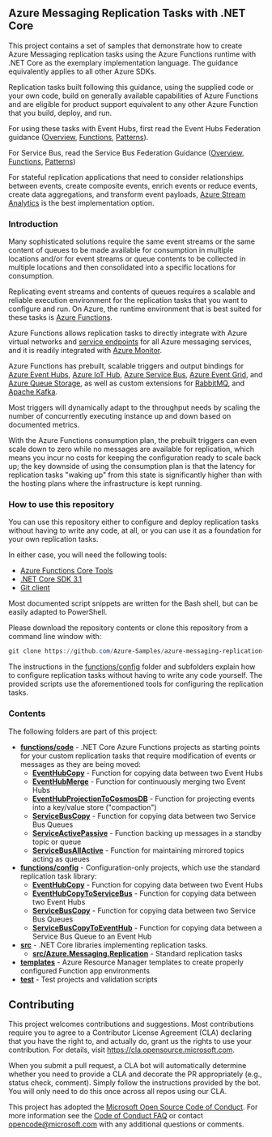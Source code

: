 ## Azure Messaging Replication Tasks with .NET Core

This project contains a set of samples that demonstrate how to create Azure
Messaging replication tasks using the Azure Functions runtime with .NET Core as
the exemplary implementation language. The guidance equivalently applies to all
other Azure SDKs.

Replication tasks built following this guidance, using the supplied code or your
own code, build on generally available capabilities of Azure Functions and are
eligible for product support equivalent to any other Azure Function that
you build, deploy, and run. 

For using these tasks with Event Hubs, first read the Event Hubs Federation guidance ([Overview](https://docs.microsoft.com/azure/event-hubs/event-hubs-federation-overview),
[Functions](https://docs.microsoft.com/azure/event-hubs/event-hubs-federation-replicator-functions),
[Patterns](https://docs.microsoft.com/azure/event-hubs/event-hubs-federation-patterns)).

For Service Bus, read the Service Bus Federation Guidance ([Overview](https://docs.microsoft.com/azure/service-bus-messaging/service-bus-federation-overview),
[Functions](https://docs.microsoft.com/azure/service-bus-messaging/service-bus-federation-replicator-functions),
[Patterns](https://docs.microsoft.com/azure/service-bus-messaging/service-bus-federation-patterns))

For stateful replication applications that need to consider relationships
between events, create composite events, enrich events or reduce events, create
data aggregations, and transform event payloads, [Azure Stream
Analytics](../stream-analytics/stream-analytics-introduction.md) is the best implementation option.

### Introduction

Many sophisticated solutions require the same event streams or the same content
of queues to be made available for consumption in multiple locations and/or for
event streams or queue contents to be collected in multiple locations and then
consolidated into a specific locations for consumption.

Replicating event streams and contents of queues requires a scalable and
reliable execution environment for the replication tasks that you want to
configure and run. On Azure, the runtime environment that is best suited for
these tasks is [Azure Functions](https://docs.microsoft.com/azure/azure-functions/functions-overview.md).

Azure Functions allows replication tasks to directly integrate
with Azure virtual networks and [service endpoints](https://docs.microsoft.com/azure/virtual-network/virtual-network-service-endpoints-overview) for
all Azure messaging services, and it is readily integrated with [Azure Monitor](https://docs.microsoft.com/azure/azure-monitor/overview).

Azure Functions has prebuilt, scalable triggers and output bindings for [Azure Event Hubs](https://docs.microsoft.com/azure/azure-functions/functions-bindings-event-hubs), [Azure IoT
Hub](https://docs.microsoft.com/azure/azure-functions/functions-bindings-event-iot), [Azure Service Bus](https://docs.microsoft.com/azure/azure-functions/functions-bindings-service-bus.md), [Azure Event
Grid](https://docs.microsoft.com/azure/azure-functions/functions-bindings-event-grid.md), and [Azure Queue Storage](https://docs.microsoft.com/azure/azure-functions/functions-bindings-storage-queue.md), as well as
custom extensions for [RabbitMQ](https://github.com/azure/azure-functions-rabbitmq-extension), and [Apache Kafka](https://github.com/azure/azure-functions-kafka-extension). 

Most triggers will dynamically adapt to the throughput needs by scaling the
number of concurrently executing instance up and down based on documented
metrics.

With the Azure Functions consumption plan, the prebuilt triggers can even scale
down to zero while no messages are available for replication, which means you
incur no costs for keeping the configuration ready to scale back up; the key
downside of using the consumption plan is that the latency for replication tasks
"waking up" from this state is significantly higher than with the hosting plans
where the infrastructure is kept running.  

### How to use this repository

You can use this repository either to configure and deploy replication tasks
without having to write any code, at all, or you can use it as a foundation for
your own replication tasks.

In either case, you will need the following tools:
* [Azure Functions Core Tools](https://docs.microsoft.com/azure/azure-functions/functions-run-local)
* [.NET Core SDK 3.1](https://dotnet.microsoft.com/download/dotnet-core/3.1)
* [Git client](https://git-scm.com/downloads)

Most documented script snippets are written for the Bash shell, but can be easily adapted to PowerShell.

Please download the repository contents or clone this repository from a command line window with:

```powershell
git clone https://github.com/Azure-Samples/azure-messaging-replication-dotnet
```

The instructions in the [functions/config](functions/config) folder and
subfolders explain how to configure replication tasks without having to write
any code yourself. The provided scripts use the aforementioned tools for
configuring the replication tasks.

### Contents

The following folders are part of this project:

* **[functions/code](functions/code)** - .NET Core Azure Functions projects as starting points for your custom replication tasks that require modification of events or messages as they are being moved:
   * **[EventHubCopy](functions/code/EventHubCopy)** - Function for copying data between two Event Hubs
   * **[EventHubMerge](functions/code/EventHubMerge)** - Function for continuously merging two Event Hubs
   * **[EventHubProjectionToCosmosDB](functions/code/EventHubProjectionToCosmosDB)** - Function for projecting events into a key/value store ("compaction")
   * **[ServiceBusCopy](functions/code/ServiceBusCopy)** - Function for copying data between two Service Bus Queues
   * **[ServiceActivePassive](functions/code/ServiceBusActivePassive)** - Function backing up messages in a standby topic or queue
   * **[ServiceBusAllActive](functions/code/ServiceBusAllActive)** - Function for maintaining mirrored topics acting as queues
* **[functions/config](functions/config)** - Configuration-only projects, which use the standard replication task library:
   * **[EventHubCopy](functions/config/EventHubCopy)** - Function for copying data between two Event Hubs
   * **[EventHubCopyToServiceBus](functions/config/EventHubCopyToServiceBus)** - Function for copying data between two Event Hubs
   * **[ServiceBusCopy](functions/config/ServiceBusCopy)** - Function for copying data between two Service Bus Queues
   * **[ServiceBusCopyToEventHub](functions/config/ServiceBusCopyToEventHub)** - Function for copying data between a Service Bus Queue to an Event Hub
* **[src](src)** - .NET Core libraries implementing replication tasks.
  * **[src/Azure.Messaging.Replication](src/Azure.Messaging.Replication)** - Standard replication tasks
* **[templates](templates)** - Azure Resource Manager templates to create properly configured Function app environments 
* **[test](test)** - Test projects and validation scripts


## Contributing

This project welcomes contributions and suggestions.  Most contributions require you to agree to a
Contributor License Agreement (CLA) declaring that you have the right to, and actually do, grant us
the rights to use your contribution. For details, visit https://cla.opensource.microsoft.com.

When you submit a pull request, a CLA bot will automatically determine whether you need to provide
a CLA and decorate the PR appropriately (e.g., status check, comment). Simply follow the instructions
provided by the bot. You will only need to do this once across all repos using our CLA.

This project has adopted the [Microsoft Open Source Code of Conduct](https://opensource.microsoft.com/codeofconduct/).
For more information see the [Code of Conduct FAQ](https://opensource.microsoft.com/codeofconduct/faq/) or
contact [opencode@microsoft.com](mailto:opencode@microsoft.com) with any additional questions or comments.
